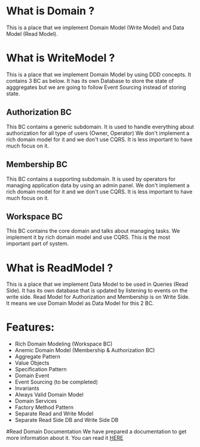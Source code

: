 
# What is Domain ?
This is a place that we implement Domain Model (Write Model) and Data Model (Read Model).

# What is WriteModel ?
This is a place that we implement Domain Model by using DDD concepts. It contains 3 BC as below. It has its own Database to store the state of agggregates but we are going to follow Event Sourcing instead of storing state.

## Authorization BC
This BC contains a generic subdomain. It is used to handle everything about authorization for all type of users (Owner, Operator)
We don't implement a rich domain model for it and we don't use CQRS. It is less important to have much focus on it.


## Membership BC
This BC contains a supporting subdomain. It is used by operators for managing application data by using an admin panel.
We don't implement a rich domain model for it and we don't use CQRS. It is less important to have much focus on it.

## Workspace BC
This BC contains the core domain and talks about managing tasks. We implement it by rich domain model and use CQRS. This is the most important part of system.

# What is ReadModel ?
This is a place that we implement Data Model to be used in Queries (Read Side). It has its own database that is updated by listening to events on the write side.
Read Model for Authorization and Membership is on Write Side. It means we use Domain Model as Data Model for this 2 BC.


# Features:

- Rich Domain Modeling (Workspace BC)
- Anemic Domain Model (Membership & Authorization BC)
- Aggregate Pattern
- Value Objects
- Specification Pattern
- Domain Event
- Event Sourcing (to be completed)
- Invariants
- Always Valid Domain Model
- Domain Services
- Factory Method Pattern
- Separate Read and Write Model
- Separate Read Side DB and Write Side DB


#Read Domain Documentation
We have prepared a documentation to get more information about it. You can read it [HERE](https://github.com/hamed-shirbandi/TaskoMask/wiki/Domain-Documentation)